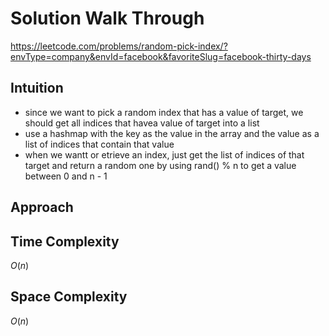 # Solution Walk Through
https://leetcode.com/problems/random-pick-index/?envType=company&envId=facebook&favoriteSlug=facebook-thirty-days

## Intuition
- since we want to pick a random index that has a value of target, we should get all indices that havea  value of target into a list
- use a hashmap with the key as the value in the array and the value as a list of indices that contain that value
- when we wantt or etrieve an index, just get the list of indices of that target and return a random one by using rand() % n to get a value between 0 and n - 1

## Approach

## Time Complexity
$O(n)$

## Space Complexity
$O(n)$



